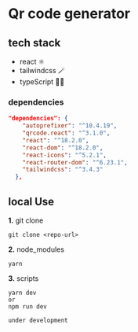 # Qr code generator

## tech stack
- react ⚛️
- tailwindcss 🪄
- typeScript 🧑‍🚀

### dependencies
```json
"dependencies": {
    "autoprefixer": "^10.4.19",
    "qrcode.react": "^3.1.0",
    "react": "^18.2.0",
    "react-dom": "^18.2.0",
    "react-icons": "^5.2.1",
    "react-router-dom": "^6.23.1",
    "tailwindcss": "^3.4.3"
  },
```

## local Use
**1.** git clone
``` gitclone
git clone <repo-url>
```

**2.** node_modules
``` yarn
yarn
```
**3.** scripts
```run
yarn dev
or
npm run dev
````

`under development`

